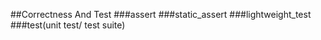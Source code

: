 ##Correctness And Test
###assert
###static_assert
###lightweight_test
###test(unit test/ test suite)
